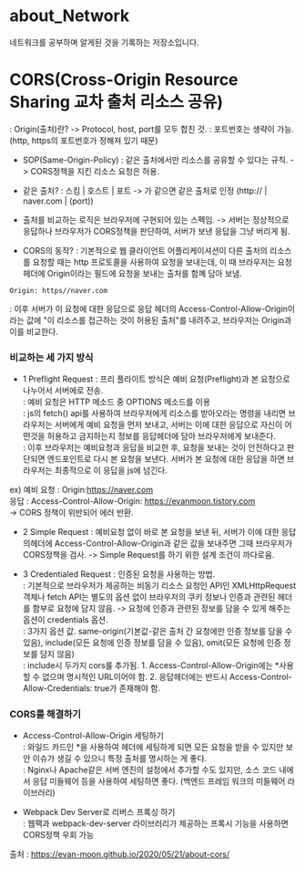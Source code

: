 # about_Network
네트워크를 공부하며 알게된 것을 기록하는 저장소입니다.

# CORS(Cross-Origin Resource Sharing 교차 출처 리소스 공유)
: Origin(출처)란? -> Protocol, host, port를 모두 합친 것. 
: 포트번호는 생략이 가능. (http, https의 포트번호가 정해져 있기 때문)
- SOP(Same-Origin-Policy)
: 같은 출처에서만 리소스를 공유할 수 있다는 규칙. -> CORS정책을 지킨 리소스 요청은 허용.
- 같은 출처?
: 스킴 | 호스트 | 포트 -> 가 같으면 같은 출처로 인정 (http:// | naver.com | (port))
- 출처를 비교하는 로직은 브라우저에 구현되어 있는 스펙임. -> 서버는 정상적으로 응답하나 브라우저가 CORS정책을 판단하여, 서버가 보낸 응답을 그냥 버리게 됨.

- CORS의 동작?
: 기본적으로 웹 클라이언트 어플리케이셔션이 다른 출처의 리소스를 요청할 때는 http 프로토콜을 사용하여 요청을 보내는데, 이 때 브라우저는 요청 헤더에 Origin이라는 필드에 요청을 보내는 출처를 함꼐 담아 보냄.
``` 
Origin: https//naver.com
```
: 이후 서버가 이 요청에 대한 응답으로 응답 헤더의 Access-Control-Allow-Origin이라는 값에 "이 리소스를 접근하는 것이 허용된 출처"를 내려주고, 브라우저는 Origin과 이를 비교한다. 

### 비교하는 세 가지 방식
- 1 Preflight Request
: 프리 플라이트 방식은 예비 요청(Preflight)과 본 요청으로 나누어서 서버에로 전송.<br/>
: 예비 요청은 HTTP 메소드 중 OPTIONS 메소드를 이용<br/>
: js의 fetch() api를 사용하여 브라우저에게 리소스를 받아오라는 명령을 내리면 브라우저는 서버에게 예비 요청을 먼저 보내고, 서버는 이에 대한 응답으로 자신이 어떤것을 허용하고 금지하는지 정보를 응답헤더에 담아 브라우저에게 보내준다.<br/>
: 이후 브라우저는 예비요청과 응답을 비교한 후, 요청을 보내는 것이 안전하다고 판단되면 엔드포인트로 다시 본 요청을 보낸다. 서버가 본 요청에 대한 응답을 하면 브라우저는 최종적으로 이 응답을 js에 넘긴다.<br/>

ex) 
예비 요청 : Origin:https://naver.com <br/>
응답 : Access-Control-Allow-Origin: https://evanmoon.tistory.com <br/>
-> CORS 정책이 위반되어 에러 반환.

- 2 Simple Request
: 예비요청 없이 바로 본 요청을 보낸 뒤, 서버가 이에 대한 응답의헤더에 Access-Control-Allow-Origin과 같은 값을 보내주면 그때 브라우저가 CORS정책을 검사. -> Simple Request를 하기 위한 설계 조건이 까다로움.

- 3 Credentialed Request 
: 인증된 요청을 사용하는 방법.<br/>
: 기본적으로 브라우저가 제공하는 비동기 리소스 요청인 API인 XMLHttpRequest 객체나 fetch API는 별도의 옵션 없이 브라우저의 쿠키 정보나 인증과 관련된 헤더를 함부로 요청에 담지 않음. -> 요청에 인증과 관련된 정보를 담을 수 있게 해주는 옵션이 credentials 옵션.<br/>
: 3가지 옵션 값. same-origin(기본값-같은 출처 간 요청에만 인증 정보를 담을 수 있음), include(모든 요청에 인증 정보를 담을 수 있음), omit(모든 요청에 인증 정보를 담지 않음)<br/>
: include시 두가지 cors룰 추가됨. 1. Access-Control-Allow-Origin에는 \*사용할 수 없으며 명시적인 URL이어야 함. 2. 응답헤더에는 반드시 Access-Control-Allow-Credentials: true가 존재해야 함.<br/>

### CORS를 해결하기 
- Access-Control-Allow-Origin 세팅하기<br/>
: 와일드 카드인 \*을 사용하여 헤더에 세팅하게 되면 모든 요청을 받을 수 있지만 보안 이슈가 생길 수 있으니 특정 출처를 명시하는 게 좋다. <br/>
: Nginx나 Apache같은 서버 엔진의 설정에서 추가할 수도 있지만, 소스 코드 내에서 응답 미들웨어 등을 사용하여 세팅하면 좋다. (백엔드 프레임 워크의 미들웨어 라이브러리)<br/>

- Webpack Dev Server로 리버스 프록싱 하기<br/>
: 웹팩과 webpack-dev-server 라이브러리가 제공하는 프록시 기능을 사용하면 CORS정책 우회 가능

출처 : https://evan-moon.github.io/2020/05/21/about-cors/
